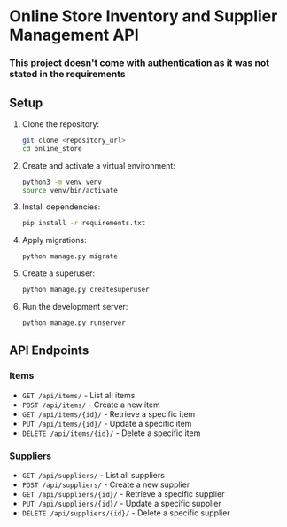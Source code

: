 # Online Store Inventory and Supplier Management API

### This project doesn't come with authentication as it was not stated in the requirements

## Setup

1. Clone the repository:

   ```bash
   git clone <repository_url>
   cd online_store
   ```

2. Create and activate a virtual environment:

   ```bash
   python3 -m venv venv
   source venv/bin/activate
   ```

3. Install dependencies:

   ```bash
   pip install -r requirements.txt
   ```

4. Apply migrations:

   ```bash
   python manage.py migrate
   ```

5. Create a superuser:

   ```bash
   python manage.py createsuperuser
   ```

6. Run the development server:
   ```bash
   python manage.py runserver
   ```

## API Endpoints

### Items

- `GET /api/items/` - List all items
- `POST /api/items/` - Create a new item
- `GET /api/items/{id}/` - Retrieve a specific item
- `PUT /api/items/{id}/` - Update a specific item
- `DELETE /api/items/{id}/` - Delete a specific item

### Suppliers

- `GET /api/suppliers/` - List all suppliers
- `POST /api/suppliers/` - Create a new supplier
- `GET /api/suppliers/{id}/` - Retrieve a specific supplier
- `PUT /api/suppliers/{id}/` - Update a specific supplier
- `DELETE /api/suppliers/{id}/` - Delete a specific supplier
